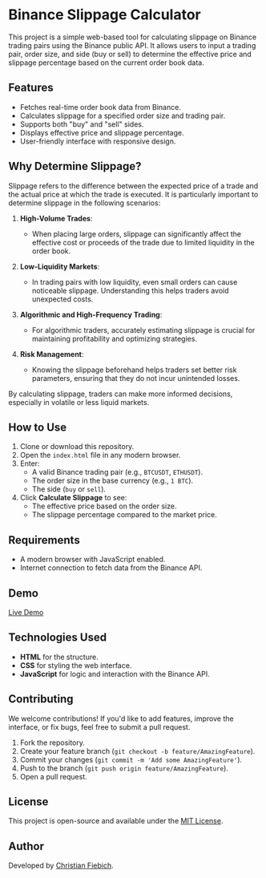 # Binance Slippage Calculator

This project is a simple web-based tool for calculating slippage on Binance trading pairs using the Binance public API. It allows users to input a trading pair, order size, and side (buy or sell) to determine the effective price and slippage percentage based on the current order book data.

## Features

- Fetches real-time order book data from Binance.
- Calculates slippage for a specified order size and trading pair.
- Supports both "buy" and "sell" sides.
- Displays effective price and slippage percentage.
- User-friendly interface with responsive design.

## Why Determine Slippage?

Slippage refers to the difference between the expected price of a trade and the actual price at which the trade is executed. It is particularly important to determine slippage in the following scenarios:

1. **High-Volume Trades**:
   - When placing large orders, slippage can significantly affect the effective cost or proceeds of the trade due to limited liquidity in the order book.
   
2. **Low-Liquidity Markets**:
   - In trading pairs with low liquidity, even small orders can cause noticeable slippage. Understanding this helps traders avoid unexpected costs.

3. **Algorithmic and High-Frequency Trading**:
   - For algorithmic traders, accurately estimating slippage is crucial for maintaining profitability and optimizing strategies.

4. **Risk Management**:
   - Knowing the slippage beforehand helps traders set better risk parameters, ensuring that they do not incur unintended losses.

By calculating slippage, traders can make more informed decisions, especially in volatile or less liquid markets.

## How to Use

1. Clone or download this repository.
2. Open the `index.html` file in any modern browser.
3. Enter:
   - A valid Binance trading pair (e.g., `BTCUSDT`, `ETHUSDT`).
   - The order size in the base currency (e.g., `1 BTC`).
   - The side (`buy` or `sell`).
4. Click **Calculate Slippage** to see:
   - The effective price based on the order size.
   - The slippage percentage compared to the market price.

## Requirements

- A modern browser with JavaScript enabled.
- Internet connection to fetch data from the Binance API.

## Demo

[Live Demo]([https://yourgithubusername.github.io/yourproject/](https://cfnetworks.github.io/binanceslippagecalculator/))

## Technologies Used

- **HTML** for the structure.
- **CSS** for styling the web interface.
- **JavaScript** for logic and interaction with the Binance API.

## Contributing

We welcome contributions! If you'd like to add features, improve the interface, or fix bugs, feel free to submit a pull request.

1. Fork the repository.
2. Create your feature branch (`git checkout -b feature/AmazingFeature`).
3. Commit your changes (`git commit -m 'Add some AmazingFeature'`).
4. Push to the branch (`git push origin feature/AmazingFeature`).
5. Open a pull request.

## License

This project is open-source and available under the [MIT License](LICENSE).

## Author

Developed by [Christian Fiebich]([https://github.com/yourusername](https://github.com/cfnetworks/)).
